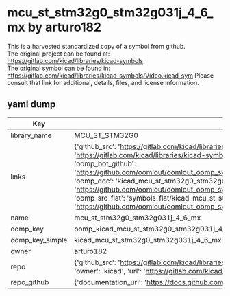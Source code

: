 # mcu_st_stm32g0_stm32g031j_4_6_mx by arturo182  
This is a harvested standardized copy of a symbol from github.  
The original project can be found at:  
https://gitlab.com/kicad/libraries/kicad-symbols  
The original symbol can be found in:
https://gitlab.com/kicad/libraries/kicad-symbols/Video.kicad_sym
Please consult that link for additional, details, files, and license information.  
## yaml dump  
| Key | Value |  
| --- | --- |  
| library_name | MCU_ST_STM32G0 |  
| links | {'github_src': 'https://gitlab.com/kicad/libraries/kicad-symbols/Video.kicad_sym', 'github_src_repo': 'https://gitlab.com/kicad/libraries/kicad-symbols', 'oomp_bot': 'kicad_mcu_st_stm32g0_stm32g031j_4_6_mx/working', 'oomp_bot_github': 'https://github.com/oomlout/oomlout_oomp_symbol_bot/tree/main/kicad_mcu_st_stm32g0_stm32g031j_4_6_mx/working', 'oomp_doc': 'kicad_mcu_st_stm32g0_stm32g031j_4_6_mx/working', 'oomp_doc_github': 'https://github.com/oomlout/oomlout_oomp_symbol_doc/tree/main/kicad_mcu_st_stm32g0_stm32g031j_4_6_mx/working', 'oomp_src_flat': 'symbols_flat/kicad_mcu_st_stm32g0_stm32g031j_4_6_mx/working', 'oomp_src_flat_github': 'https://github.com/oomlout/oomlout_oomp_symbol_src/tree/main/kicad_mcu_st_stm32g0_stm32g031j_4_6_mx/working'} |  
| name | mcu_st_stm32g0_stm32g031j_4_6_mx |  
| oomp_key | oomp_kicad_mcu_st_stm32g0_stm32g031j_4_6_mx |  
| oomp_key_simple | kicad_mcu_st_stm32g0_stm32g031j_4_6_mx |  
| owner | arturo182 |  
| repo | {'github_src': 'https://gitlab.com/kicad/libraries/kicad-symbols/Video.kicad_sym', 'name': 'libraries/kicad-symbols', 'owner': 'kicad', 'url': 'https://gitlab.com/kicad/libraries/kicad-symbols'} |  
| repo_github | {'documentation_url': 'https://docs.github.com/rest/repos/repos#get-a-repository', 'message': 'Not Found'} |  

